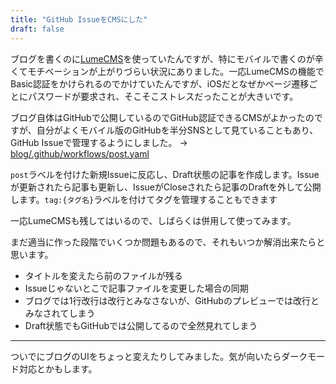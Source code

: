 ```yaml
---
title: "GitHub IssueをCMSにした"
draft: false
---
```


ブログを書くのに[LumeCMS](https://lume.land/cms/)を使っていたんですが、特にモバイルで書くのが辛くてモチベーションが上がりづらい状況にありました。一応LumeCMSの機能でBasic認証をかけられるのでかけていたんですが、iOSだとなぜかページ遷移ごとにパスワードが要求され、そこそこストレスだったことが大きいです。

ブログ自体はGitHubで公開しているのでGitHub認証できるCMSがよかったのですが、自分がよくモバイル版のGitHubを半分SNSとして見ていることもあり、GitHub Issueで管理するようにしました。 → [blog/.github/workflows/post.yaml](https://github.com/ras0q/blog/blob/main/.github/workflows/post.yaml)

`post`ラベルを付けた新規Issueに反応し、Draft状態の記事を作成します。Issueが更新されたら記事も更新し、IssueがCloseされたら記事のDraftを外して公開します。`tag:{タグ名}`ラベルを付けてタグを管理することもできます

一応LumeCMSも残してはいるので、しばらくは併用して使ってみます。

まだ適当に作った段階でいくつか問題もあるので、それもいつか解消出来たらと思います。

- タイトルを変えたら前のファイルが残る
- Issueじゃないとこで記事ファイルを変更した場合の同期
- ブログでは1行改行は改行とみなさないが、GitHubのプレビューでは改行とみなされてしまう
- Draft状態でもGitHubでは公開してるので全然見れてしまう

---

ついでにブログのUIをちょっと変えたりしてみました。気が向いたらダークモード対応とかもします。
